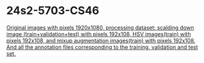 # 24s2-5703-CS46
[Original images with pixels 1920x1080, processing dataset: scalding down image (train+validation+test) with pixels 192x108, HSV images(train) with pixels 192x108, and mixup augmentation images(train) with pixels 192x108. And all the annotation files corresponding to the training, validation and test set.]([https://example.com](https://unisydneyedu-my.sharepoint.com/:f:/g/personal/yzha0548_uni_sydney_edu_au/EgzL5BlCBYRNqBdyN08-eyQBHtrXBVVaaIpwpP2Twlv2UA?e=EEl6Ah))
